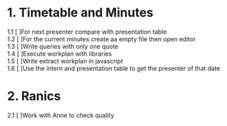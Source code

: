 # 1. Timetable and Minutes
1.1 [ ]For next presenter compare with presentation table  
1.2 [ ]For the current minutes create aa empty file then open editor  
1.3 [ ]Write queries with only one quote  
1.4 [ ]Execute workplan with libraries  
1.5 [ ]Write extract workplan in javascript  
1.6 [ ]Use the intern and presentation table to get the presenter of that date  

# 2. Ranics
2.1 [ ]Work with Anne to check quality  